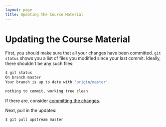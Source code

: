 ```yaml
---
layout: page
title: Updating the Course Material
---
```


# Updating the Course Material

First, you should make sure that all your changes have been committed.
`git status` shows you a list of files you modified since your last commit.
Ideally, there shouldn't be any such files:

```bash
$ git status
On branch master
Your branch is up to date with 'origin/master'.

nothing to commit, working tree clean
```

If there are, consider [committing the changes](#saving-your-work).

Next, pull in the updates:

```bash
$ git pull upstream master
```
